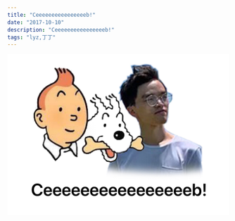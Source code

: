 ```yaml
---
title: "Ceeeeeeeeeeeeeeeeb!"
date: "2017-10-10"
description: "Ceeeeeeeeeeeeeeeeb!"
tags: "lyz,丁丁"
---
```


![ceeeeeeeeeeeeeeeeb.jpg](./ceeeeeeeeeeeeeeeeb.jpg)
